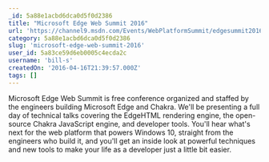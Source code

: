 ```yaml
---
_id: 5a88e1acbd6dca0d5f0d2386
title: "Microsoft Edge Web Summit 2016"
url: 'https://channel9.msdn.com/Events/WebPlatformSummit/edgesummit2016'
category: 5a88e1acbd6dca0d5f0d2386
slug: 'microsoft-edge-web-summit-2016'
user_id: 5a83ce59d6eb0005c4ecda2c
username: 'bill-s'
createdOn: '2016-04-16T21:39:57.000Z'
tags: []
---
```


Microsoft Edge Web Summit is free conference organized and staffed by the engineers building Microsoft Edge and Chakra. We'll be presenting a full day of technical talks covering the EdgeHTML rendering engine, the open-source Chakra JavaScript engine, and developer tools. You'll hear what's next for the web platform that powers Windows 10, straight from the engineers who build it, and you'll get an inside look at powerful techniques and new tools to make your life as a developer just a little bit easier.
